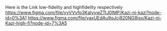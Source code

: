 Here is the Link low-fidelity and highfidelity respectively
https://www.figma.com/file/yyVVvfp3KaIyvwZTtJ0IMP/Kazi-ni-kazi?node-id=0%3A1
https://www.figma.com/file/yaxUEdAu9qJcj820NG8jsx/Kazi-ni-Kazi-high-fi?node-id=7%3A5
